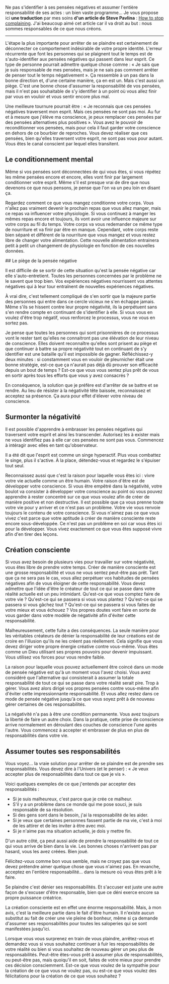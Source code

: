 <!-- 
.. title: Comment arrêter de se plaindre ?
.. slug: comment-arreter-de-se-plaindre
.. date: 2014-04-27 17:15:11+02:00
.. tags: Développement personnel
.. category: 
.. link: 
.. description: 
.. type: text
-->

Ne pas s'identifier à ses pensées négatives et assumer l'entière responsabilité de ses actes : un bien vaste programme… Je vous propose ici __une traduction__ par mes soins __d'un article de Steve Pavlina__ : [How to stop complaining](http://www.stevepavlina.com/blog/2007/08/how-to-stop-complaining/). J'ai beaucoup aimé cet article car il va droit au but : nous sommes responsables de ce que nous créons.
<hr>
L'étape la plus importante pour arrêter de se plaindre est certainement de déconnecter ce comportement indésirable de votre propre identité. L'erreur récurrente que font les personnes qui se plaignent tout le temps est de s'auto-identifier aux pensées négatives qui passent dans leur esprit. Ce type de personne pourrait admettre quelque chose comme : « Je sais que je suis responsable de mes pensées, mais je ne sais pas comment arrêter de penser tout le temps négativement ». Ça ressemble à un pas dans la bonne direction et, d'une certaine manière, ça en est un. Mais c'est aussi un piège. C'est une bonne chose d'assumer la responsabilité de vos pensées, mais il n'est pas souhaitable de s'y identifier à un point où vous allez finir par vous en vouloir et vous sentir encore plus mal.

Une meilleure tournure pourrait être : « Je reconnais que ces pensées négatives traversent mon esprit. Mais ces pensées ne sont pas moi. Au fur et à mesure que j'élève ma conscience, je peux remplacer ces pensées par des pensées alternatives plus positives ». Vous avez le pouvoir de reconditionner vos pensées, mais pour cela il faut garder votre conscience en dehors de ce bourbier de reproches. Vous devez réaliser que ces pensées, bien qu'elles traversent votre esprit, ne sont pas vous pour autant. Vous êtes le canal conscient par lequel elles transitent.

## Le conditionnement mental

Même si vos pensées sont déconnectées de qui vous êtes, si vous répétez les même pensées encore et encore, elles vont finir par largement conditionner votre esprit. Même s'il est presque vrai de dire que nous devenons ce que nous pensons, je pense que l'on va un peu loin en disant ça.

Regardez comment ce que vous mangez conditionne votre corps. Vous n'allez pas vraiment devenir le prochain repas que vous allez manger, mais ce repas va influencer votre physiologie. Si vous continuez à manger les mêmes repas encore et toujours, ils vont avoir une influence majeure sur votre corps au fil du temps. Votre corps va vous redemander ce même type de nourriture et va finir par être en manque. Cependant, votre corps reste bien séparé et différent de la nourriture que vous mangez et vous restez libre de changer votre alimentation. Cette nouvelle alimentation entrainera petit à petit un changement de physiologie en fonction de ces nouvelles données.

## Le piège de la pensée négative

Il est difficile de se sortir de cette situation qu'est la pensée négative car elle s'auto-entretient. Toutes les personnes concernées par le problème ne le savent que trop bien. Vos expériences négatives nourrissent vos attentes négatives qui à leur tour entraînent de nouvelles expériences négatives.

À vrai dire, c'est tellement compliqué de s'en sortir que la majeure partie des personnes qui entre dans ce cercle vicieux ne s'en échappe jamais. Même s'ils se hissent contre leur propre négativité, ils la perpétuent sans s'en rendre compte en continuant de s'identifier à elle. Si vous vous en voulez d'être trop négatif, vous renforcez le processus, vous ne vous en sortez pas.

Je pense que toutes les personnes qui sont prisonnières de ce processus vont le rester tant qu'elles ne connaitront pas une élévation de leur niveau de conscience. Elles doivent reconnaître qu'elles sont prisent au piège et que continuer à battre sa propre négativité tout en continuant de s'y identifier est une bataille qu'il est impossible de gagner. Réfléchissez-y deux minutes : si constamment vous en vouloir de pleurnicher était une bonne stratégie, est-ce que ça n'aurait pas déjà dû prouver son efficacité depuis un bout de temps ? Est-ce que vous vous sentez plus prêt de vous en sortir après tous les efforts que vous y avez consacrés ? 

En conséquence, la solution que je préfère est d'arrêter de se battre et se rendre. Au lieu de résister à la négativité tête baissée, reconnaissez et acceptez sa présence. Ça aura pour effet d'élever votre niveau de conscience.

## Surmonter la négativité

Il est possible d'apprendre à embrasser les pensées négatives qui traversent votre esprit et ainsi les transcender. Autorisez les à exister mais ne vous identifiez pas à elle car ces pensées ne sont pas vous. Commencez à intéragir avec elles en tant qu'observateur.

Il a été dit que l'esprit est comme un singe hyperactif. Plus vous combattez le singe, plus il s'active. À la place, détendez-vous et regardez le s'épuiser tout seul.

Reconnaissez aussi que c'est la raison pour laquelle vous êtes ici : vivre votre vie actuelle comme un être humain. Votre raison d'être est de développer votre conscience. Si vous être empêtré dans la négativité, votre boulot va consister à développer votre conscience au point où vous pouvez apprendre à rester concentré sur ce que vous voulez afin de créer de manière positive et non destructive. Il est possible que ça vous prenne toute votre vie pour y arriver et ce n'est pas un problème. Votre vie vous renvoie toujours le contenu de votre conscience. Si vous n'aimez pas ce que vous vivez c'est parce que votre aptitude à créer de manière consciente reste encore sous-développée. Ce n'est pas un problème en soi car vous êtes ici pour la développer. Vous vivez exactement ce que vous êtes supposé vivre afin d'en tirer des leçons.

## Création consciente

Si vous avez besoin de plusieurs vies pour travailler sur votre négativité, vous êtes libre de prendre votre temps. Créer de manière consciente est une grosse responsabilité et vous ne vous sentez peut-être pas prêt. Tant que ça ne sera pas le cas, vous allez perpétuer vos habitudes de pensées négatives afin de vous éloigner de cette responsabilité. Vous devez admettre que l'idée d'être le créateur de tout ce qui se passe dans votre réalité actuelle est un peu intimidant. Qu'est-ce que vous comptez faire de votre vie ? Qu'est-ce qui se passera si vous vous plantez ? Qu'est-ce qui se passera si vous gâchez tout ? Qu'est-ce qui se passera si vous faites de votre mieux et vous échouez ? Vos propres doutes vont faire en sorte de vous garder dans votre modèle de négativité afin d'éviter cette responsabilité.

Malheureusement, cette fuite a des conséquences. La seule manière pour les véritables créateurs de dénier la responsabilité de leur créations est de croire en l'illusion qu'ils ne les créent pas réellement. Cela signifie que vous devez diriger votre propre énergie créative contre vous-même. Vous êtes comme un Dieu utilisant ses propres pouvoirs pour devenir impuissant. Vous utilisez vos forces pour vous rendre faible.

La raison pour laquelle vous pouvez actuellement être coincé dans un mode de pensée négative est qu'à un moment vous l'avez choisi. Vous avez considéré que l'alternative qui consisterait à assumer la totale responsabilité de tout ce qui se passe dans votre réalité serait pire. Trop à gérer. Vous avez alors dirigé vos propres pensées contre vous-même afin d'éviter cette impressionnante responsabilité. Et vous allez restez dans ce mode de pensée négative jusqu'à ce que vous soyez prêt à de nouveau gérer certaines de ces responsabilités.

La négativité n'a pas à être une condition permanente. Vous avez toujours la liberté de faire un autre choix. Dans la pratique, cette prise de conscience arrive normalement en déroulant des couches de conscience l'une après l'autre. Vous commencez à accepter et embrasser de plus en plus de responsabilités dans votre vie.

## Assumer toutes ses responsabilités

Vous voyez… la vraie solution pour arrêter de se plaindre est de prendre ses responsabilités. Vous devez dire à l'Univers (et le penser) : « Je veux accepter plus de responsabilités dans tout ce que je vis ».

Voici quelques exemples de ce que j'entends par accepter des responsabilités :

- Si je suis malheureux, c'est parce que je crée ce malheur.
- S'il y a un problème dans ce monde qui me pose souci, je suis responsable de sa résolution.
- Si des gens sont dans le besoin, j'ai la responsabilité de les aider.
- Si je veux que certaines personnes fassent partie de ma vie, c'est à moi de les attirer et de les inviter à être avec moi.
- Si je n'aime pas ma situation actuelle, je dois y mettre fin.

D'un autre côté, ça peut aussi aide de prendre la responsabilité de tout ce qui vous arrive de bien dans la vie. Les bonnes choses n'arrivent pas par hasard, vous les avez créées. Bien joué.

Félicitez-vous comme bon vous semble, mais ne croyez pas que vous devez prétendre aimer quelque chose que vous n'aimez pas. En revanche, acceptez en l'entière responsabilité… dans la mesure où vous êtes prêt à le faire.

Se plaindre c'est dénier ses responsabilités. Et s'accuser est juste une autre façon de s'excuser d'être responsable, bien que ce déni exerce encore sa propre puissance créatrice.

La création consciente est en effet une énorme responsabilité. Mais, à mon avis, c'est la meilleure partie dans le fait d'être humain. Il n'existe aucun substitut au fait de créer une vie pleine de bonheur, même si ça demande d'assumer ses responsabilités pour toutes les saloperies qui se sont manifestées jusqu'ici.

Lorsque vous vous surprenez en train de vous plaindre, arrêtez-vous et demandez vous si vous souhaitez continuer à fuir les responsabilités de votre réalité ou bien si vous souhaitez de nouveau gérer un peu plus de responsabilités. Peut-être êtes-vous prêt à assumer plus de responsabilités, ou peut-être pas, mais quoiqu'il en soit, faites de votre mieux pour prendre ces décision consciemment. Est-ce que vous voulez de la sympathie pour la création de ce que vous ne voulez pas, ou est-ce que vous voulez des félicitations pour la création de ce que vous souhaitez ?

